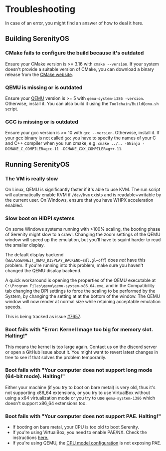 # Troubleshooting

In case of an error, you might find an answer of how to deal it here.

## Building SerenityOS

### CMake fails to configure the build because it's outdated

Ensure your CMake version is >= 3.16 with `cmake --version`. If your system doesn't provide a suitable
version of CMake, you can download a binary release from the [CMake website](https://cmake.org/download).

### QEMU is missing or is outdated

Ensure your [QEMU](https://www.qemu.org/) version is >= 5 with `qemu-system-i386 -version`. Otherwise,
install it. You can also build it using the `Toolchain/BuildQemu.sh` script.

### GCC is missing or is outdated

Ensure your gcc version is >= 10 with `gcc --version`. Otherwise, install it. If your gcc binary is not
called `gcc` you have to specify the names of your C and C++ compiler when you run cmake, e.g.
`cmake ../.. -GNinja -DCMAKE_C_COMPILER=gcc-11 -DCMAKE_CXX_COMPILER=g++-11`.

## Running SerenityOS

### The VM is really slow

On Linux, QEMU is significantly faster if it's able to use KVM. The run script will automatically enable KVM
if `/dev/kvm` exists and is readable+writable by the current user. On Windows, ensure that you have
WHPX acceleration enabled.

### Slow boot on HiDPI systems

On some Windows systems running with >100% scaling, the booting phase of Serenity might slow to a crawl. Changing the
zoom settings of the QEMU window will speed up the emulation, but you'll have to squint harder to read the smaller display.

The default display backend (`GELASSENHEIT_QEMU_DISPLAY_BACKEND=sdl,gl=off`) does _not_ have this problem. If you're
running into this problem, make sure you haven't changed the QEMU display backend.

A quick workaround is opening the properties of the QEMU executable at `C:\Program Files\qemu\qemu-system-x86_64.exe`, and
in the Compatibility tab changing the DPI settings to force the scaling to be performed by the System, by changing the
setting at at the bottom of the window. The QEMU window will now render at normal size while retaining acceptable emulation speeds.

This is being tracked as issue [#7657](https://github.com/SerenityOS/serenity/issues/7657).

### Boot fails with "Error: Kernel Image too big for memory slot. Halting!"

This means the kernel is too large again. Contact us on the discord server or open a GitHub Issue about it.
You might want to revert latest changes in tree to see if that solves the problem temporarily.

### Boot fails with "Your computer does not support long mode (64-bit mode). Halting!"

Either your machine (if you try to boot on bare metal) is very old, thus it's not supporting x86_64
extensions, or you try to use VirtualBox without using a x64 virtualization mode or you try to use
`qemu-system-i386` which doesn't support x86_64 extensions too.

### Boot fails with "Your computer does not support PAE. Halting!"

- If booting on bare metal, your CPU is too old to boot Serenity.
- If you're using VirtualBox, you need to enable PAE/NX. Check the instructions [here.](VirtualBox.md)
- If you're using QEMU, the [CPU model configuration](https://qemu-project.gitlab.io/qemu/system/qemu-cpu-models.html) is not exposing PAE.
